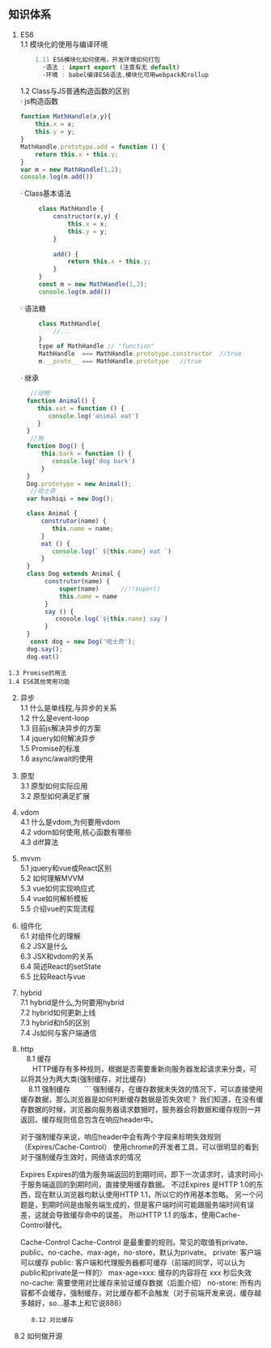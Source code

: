 ## 知识体系

 1. ES6  
    1.1 模块化的使用与编译环境  
    ```js
        1.11 ES6模块化如何使用，开发环境如何打包    
          ·语法 : import export (注意有无 default)   
          ·环境 : babel编译ES6语法,模块化可用webpack和rollup   
    ```
    1.2 Class与JS普通构造函数的区别        
       · js构造函数    
       ```js
       function MathHandle(x,y){
           this.x = x;
           this.y = y;
       }
       MathHandle.prototype.add = function () {
           return this.x + this.y;
       }
       var m = new MathHandle(1,2);
       console.log(m.add())
       ```
       · Class基本语法  
       ```js
            class MathHandle {
                constructor(x,y) {
                    this.x = x;
                    this.y = y;
                }
                
                add() {
                    return this.x + this.y;
                }
            }
            const m = new MathHandle(1,2);
            console.log(m.add())
       ```
       · 语法糖  
       ```js
            class MathHandle{
                //...
            }
            type of MathHandle // "function"
            MathHandle  === MathHandle.prototype.constructor  //true
            m.__proto__ === MathHandle.prototype   //true
       ```
       · 继承   
  ```js
       //动物
       function Animal() {
          this.eat = function () {
             console.log('animal eat')
          }
       }
       //狗
       function Dog() {
           this.bark = function () {
              console.log('dog bark')
           }
       }
       Dog.prototype = new Animal();
       //哈士奇
       var hashiqi = new Dog();
  ```
  
  ```js
       class Animal {
           construtor(name) {
              this.name = name;
           }
           eat () {
              console.log(` ${this.name} eat `)
           }
       }
       class Dog extends Animal {
            construtor(name) {
               super(name)      //!!super()
               this.name = name
            }
            say () {
               cnosole.log(`${this.name} say`)
            }
       }
       const dog = new Dog('哈士奇');
       dog.say();
       dog.eat()
  ```          
    1.3 Promise的用法  
    1.4 ES6其他常用功能  
 2. 异步  
    1.1 什么是单线程,与异步的关系  
    1.2 什么是event-loop  
    1.3 目前js解决异步的方案  
    1.4 jquery如何解决异步  
    1.5 Promise的标准  
    1.6 async/await的使用  
 3. 原型    
    3.1 原型如何实际应用  
    3.2 原型如何满足扩展   
 4. vdom  
    4.1 什么是vdom,为何要用vdom  
    4.2 vdom如何使用,核心函数有哪些  
    4.3 diff算法  
 5. mvvm  
    5.1 jquery和vue或React区别  
    5.2 如何理解MVVM  
    5.3 vue如何实现响应式  
    5.4 vue如何解析模板  
    5.5 介绍vue的实现流程  
 6. 组件化  
    6.1 对组件化的理解  
    6.2 JSX是什么  
    6.3 JSX和vdom的关系  
    6.4 简述React的setState  
    6.5 比较React与vue  
 7. hybrid  
    7.1 hybrid是什么,为何要用hybrid  
    7.2 hybrid如何更新上线  
    7.3 hybrid和h5的区别  
    7.4 Js如何与客户端通信  
   
 8. http  
    8.1 缓存    
       HTTP缓存有多种规则，根据是否需要重新向服务器发起请求来分类，可以将其分为两大类(强制缓存，对比缓存)  
       8.11 强制缓存 
       ```
       强制缓存，在缓存数据未失效的情况下，可以直接使用缓存数据，那么浏览器是如何判断缓存数据是否失效呢？
       我们知道，在没有缓存数据的时候，浏览器向服务器请求数据时，服务器会将数据和缓存规则一并返回，缓存规则信息包含在响应header中。

       对于强制缓存来说，响应header中会有两个字段来标明失效规则（Expires/Cache-Control）
       使用chrome的开发者工具，可以很明显的看到对于强制缓存生效时，网络请求的情况
       
       Expires
       Expires的值为服务端返回的到期时间，即下一次请求时，请求时间小于服务端返回的到期时间，直接使用缓存数据。
       不过Expires 是HTTP 1.0的东西，现在默认浏览器均默认使用HTTP 1.1，所以它的作用基本忽略。
       另一个问题是，到期时间是由服务端生成的，但是客户端时间可能跟服务端时间有误差，这就会导致缓存命中的误差。
       所以HTTP 1.1 的版本，使用Cache-Control替代。
       
       Cache-Control
       Cache-Control 是最重要的规则。常见的取值有private、public、no-cache、max-age，no-store，默认为private。
       private:             客户端可以缓存
       public:              客户端和代理服务器都可缓存（前端的同学，可以认为public和private是一样的）
       max-age=xxx:   缓存的内容将在 xxx 秒后失效
       no-cache:          需要使用对比缓存来验证缓存数据（后面介绍）
       no-store:           所有内容都不会缓存，强制缓存，对比缓存都不会触发（对于前端开发来说，缓存越多越好，so...基本上和它说886）
       ```
       8.12 对比缓存  
    8.2 如何做开源  
